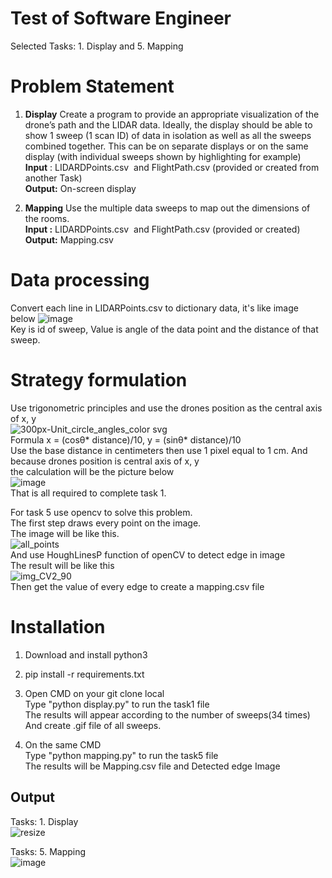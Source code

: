 # Test of Software Engineer
Selected Tasks: 1. Display and 5. Mapping 
# Problem Statement
1. **Display** Create a program to provide an appropriate visualization of the drone’s path and the LIDAR data. Ideally, the display should be able to show 1 sweep (1 scan ID) of data in isolation as well as all the sweeps combined together. This can be on separate displays or on the same display (with individual sweeps shown by highlighting for example)  
**Input**​ : LIDARDPoints.csv​ ​ and FlightPath.csv (provided or created from another Task)  
**Output:** On-screen display  
  
5. **Mapping** Use the multiple data sweeps to map out the dimensions of the rooms.  
**Input​ :** LIDARDPoints.csv​ ​ and FlightPath.csv (provided or created)  
**Output:​** Mapping.csv    

# Data processing 
   Convert each line in LIDARPoints.csv to dictionary data, it's like image below 
   ![image](https://user-images.githubusercontent.com/28421585/60667892-951cdd00-9ea5-11e9-9e10-e6b69fc676a1.png)  
   Key is id of sweep, Value is angle of the data point  and the distance of that sweep.  
   
# Strategy formulation
  Use trigonometric principles and use the drones position as the central axis of x, y  
  ![300px-Unit_circle_angles_color svg](https://user-images.githubusercontent.com/28421585/60668596-50924100-9ea7-11e9-8a5f-e4bfa271982e.png)  
  Formula 
   x = (cosθ* distance)/10, y = (sinθ* distance)/10  
  Use the base distance in centimeters then use 1 pixel equal to 1 cm. 
  And because drones position is central axis of x, y  
  the calculation will be the picture below  
  ![image](https://user-images.githubusercontent.com/28421585/60670037-b59b6600-9eaa-11e9-926b-b2430929c0e0.png)  
  That is all required to complete task 1.  
    
  For task 5 use opencv to solve this problem.  
  The first step draws every point on the image.  
  The image will be like this.  
  ![all_points](https://user-images.githubusercontent.com/28421585/60670975-f72d1080-9eac-11e9-8f4f-6a068d6b299f.jpg)  
  And use HoughLinesP function of openCV to detect edge in image  
  The result will be like this  
  ![img_CV2_90](https://user-images.githubusercontent.com/28421585/60671207-905c2700-9ead-11e9-9924-8a183ee1c644.jpg)  
  Then get the value of every edge to create a mapping.csv file  
  

# Installation
1. Download and install python3
  
2. pip install -r requirements.txt
  
3. Open CMD on your git clone local  
   Type "python display.py" to run the task1 file  
   The results will appear according to the number of sweeps(34 times)  
   And create .gif file of all sweeps.  
     
4. On the same CMD  
   Type "python mapping.py" to run the task5 file   
   The results will be Mapping.csv file and Detected edge Image  
     

## Output
  Tasks: 1. Display  
![resize](https://user-images.githubusercontent.com/28421585/60665467-7f0c1e00-9e9f-11e9-9d62-860a73ad0125.gif)

  Tasks: 5. Mapping   
![image](https://user-images.githubusercontent.com/28421585/60665231-ea092500-9e9e-11e9-9d3c-c54d2b3ea86d.png)
